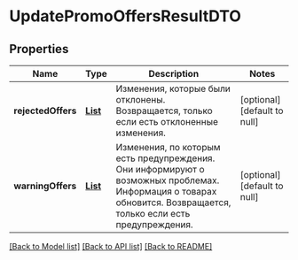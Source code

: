 # UpdatePromoOffersResultDTO
## Properties

| Name | Type | Description | Notes |
|------------ | ------------- | ------------- | -------------|
| **rejectedOffers** | [**List**](RejectedPromoOfferUpdateDTO.md) | Изменения, которые были отклонены.  Возвращается, только если есть отклоненные изменения.  | [optional] [default to null] |
| **warningOffers** | [**List**](WarningPromoOfferUpdateDTO.md) | Изменения, по которым есть предупреждения. Они информируют о возможных проблемах. Информация о товарах обновится.  Возвращается, только если есть предупреждения.  | [optional] [default to null] |

[[Back to Model list]](../README.md#documentation-for-models) [[Back to API list]](../README.md#documentation-for-api-endpoints) [[Back to README]](../README.md)

